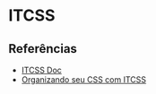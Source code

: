 # ITCSS

## Referências

- [ITCSS Doc](http://itcss.io/)
- [Organizando seu CSS com ITCSS](https://willianjusten.com.br/organizando-seu-css-com-itcss/)
